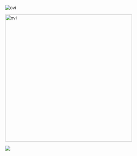 <img src="https://github-readme-stats.vercel.app/api/top-langs?username=ituki1216&show_icons=true&locale=en&layout=compact&theme=chartreuse-dark" alt="ovi" /></p>

<img src="https://github-readme-stats.vercel.app/api?username=ituki1216&show_icons=true&locale=en&theme=chartreuse-dark" alt="ovi" width="410" /></p>

<img src="https://github-profile-trophy.vercel.app/?username=ituki1216&theme=juicyfresh&no-bg=true" />
